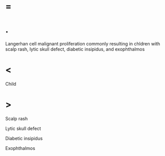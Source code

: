 # =

# .

Langerhan cell malignant proliferation commonly resulting in chldren with scalp rash, lytic skull defect, diabetic insipidus, and exophthalmos

# <

Child

# >

Scalp rash

Lytic skull defect

Diabetic insipidus

Exophthalmos
